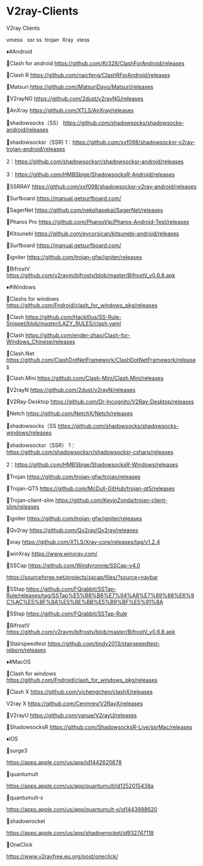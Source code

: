 # V2ray-Clients
V2ray Clients
 
 vmess   ssr ss  trojan  Xray  vless

♦️#Android

🔹Clash for android
https://github.com/Kr328/ClashForAndroid/releases

🔹Clash R
https://github.com/naicfeng/ClashRForAndroid/releases

🔹Matsuri
https://github.com/MatsuriDayo/Matsuri/releases

🔹V2rayNG 
https://github.com/2dust/v2rayNG/releases

🔹AnXray
https://github.com/XTLS/AnXray/releases

🔹shadowsocks（SS）
https://github.com/shadowsocks/shadowsocks-android/releases

🔹shadowsocksr（SSR)
1：https://github.com/xxf098/shadowsocksr-v2ray-trojan-android/releases

2：https://github.com/shadowsocksrr/shadowsocksr-android/releases

3：https://github.com/HMBSbige/ShadowsocksR-Android/releases

🔹SSRRAY
https://github.com/xxf098/shadowsocksr-v2ray-android/releases

🔹Surfboard
https://manual.getsurfboard.com/

🔹SagerNet
https://github.com/nekohasekai/SagerNet/releases

🔹Pharos Pro
https://github.com/PharosVip/Pharos-Android-Test/releases

🔹Kitsunebi
https://github.com/eycorsican/kitsunebi-android/releases

🔹Surfboard
https://manual.getsurfboard.com/

🔹igniter
https://github.com/trojan-gfw/igniter/releases

🔹BifrostV
https://github.com/v2raym/bifrostv/blob/master/BifrostV_v0.6.8.apk

♦️#Windows

🔹Clashs for windows
https://github.com/Fndroid/clash_for_windows_pkg/releases

🔹Clash
https://github.com/Hackl0us/SS-Rule-Snippet/blob/master/LAZY_RULES/clash.yaml

🔹Clash
https://github.com/ender-zhao/Clash-for-Windows_Chinese/releases

🔹Clash.Net
https://github.com/ClashDotNetFramework/ClashDotNetFramework/releases

🔹Clash.Mini
https://github.com/Clash-Mini/Clash.Mini/releases

🔹V2rayN 
https://github.com/2dust/v2rayN/releases

🔹V2Ray-Desktop
https://github.com/Dr-Incognito/V2Ray-Desktop/releases

🔹Netch
https://github.com/NetchX/Netch/releases

🔹shadowsocks（SS
https://github.com/shadowsocks/shadowsocks-windows/releases

🔹shadowsocksr（SSR）
1：https://github.com/shadowsocksrr/shadowsocksr-csharp/releases

2：https://github.com/HMBSbige/ShadowsocksR-Windows/releases

🔹Trojan
https://github.com/trojan-gfw/trojan/releases

🔹Trojan-QT5
https://github.com/McDull-GitHub/trojan-qt5/releases

🔹Trojan-client-slim
https://github.com/KevinZonda/trojan-client-slim/releases

🔹igniter
https://github.com/trojan-gfw/igniter/releases

🔹Qv2ray
https://github.com/Qv2ray/Qv2ray/releases

🔹xray
https://github.com/XTLS/Xray-core/releases/tag/v1.2.4

🔹winXray
https://www.winxray.com/

🔹SSCap
https://github.com/Windyronnie/SSCap-v4.0

https://sourceforge.net/projects/sscap/files/?source=navbar

🔹SStap
https://github.com/FQrabbit/SSTap-Rule/releases/tag/SSTap%E5%B8%B8%E7%94%A8%E7%89%88%E6%9C%AC%E5%8F%8A%E5%8E%BB%E5%B9%BF%E5%91%8A

🔹SStap
https://github.com/FQrabbit/SSTap-Rule

🔹BifrostV
https://github.com/v2raym/bifrostv/blob/master/BifrostV_v0.6.8.apk

🔹Stairspeedtest
https://github.com/tindy2013/stairspeedtest-reborn/releases

♦️#MacOS

🔹Clash for windows 
https://github.com/Fndroid/clash_for_windows_pkg/releases

🔹Clash X
https://github.com/yichengchen/clashX/releases

V2ray X
https://github.com/Cenmrev/V2RayX/releases

🔹V2rayU
https://github.com/yanue/V2rayU/releases

🔹ShadowsocksR
https://github.com/ShadowsocksR-Live/ssrMac/releases

♦️IOS

🔹surge3

https://apps.apple.com/us/app/id1442620678

🔹quantumult

https://apps.apple.com/us/app/quantumult/id1252015438a

🔹quantumult-x

https://apps.apple.com/us/app/quantumult-x/id1443988620

🔹shadowrocket

https://apps.apple.com/us/app/shadowrocket/id932747118

🔹OneClick

https://www.v2rayfree.eu.org/post/oneclick/

